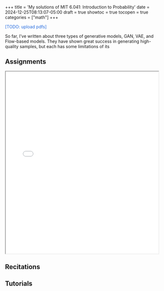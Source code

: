 +++
title = 'My solutions of MIT 6.041: Introduction to Probability'
date = 2024-12-25T08:13:07-05:00
draft = true
showtoc = true
tocopen = true
categories = ["math"]
+++

<span style="color:rgb(39, 109, 223);">\[TODO: upload pdfs\]</span>

So far, I’ve written about three types of generative models, GAN, VAE, and Flow-based models. They have shown great success in generating high-quality samples, but each has some limitations of its

## Assignments

<iframe src="/prueba.pdf" width="100%" height="600px">
    Your browser does not support iframes. 
    <a href="/prueba.pdf">Click here to view the PDF</a>.
</iframe>

## Recitations

## Tutorials
